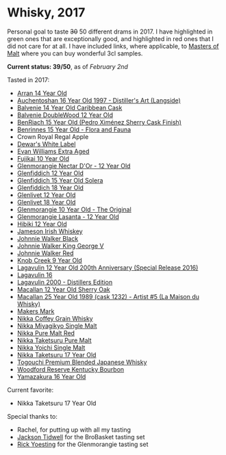 # Whisky, 2017

Personal goal to taste ~~30~~ 50 different drams in 2017. I have highlighted in <span class="green">green</span> ones that are exceptionally good, and highlighted in <span class="red">red</span> ones that I did not care for at all.
I have included links, where applicable, to [Masters of Malt](https://www.masterofmalt.com/samples/) where you can buy wonderful 3cl samples.

<strong>Current status: 39/50</strong>, as of <i>February 2nd</i>

Tasted in 2017:

* [Arran 14 Year Old](https://www.masterofmalt.com/whiskies/arran/arran-14-year-old-whisky/)
* [Auchentoshan 16 Year Old 1997 - Distiller's Art (Langside)](https://www.masterofmalt.com/whiskies/auchentoshan/auchentoshan-16-year-old-1997-distillers-art-langside-whisky/)
* [Balvenie 14 Year Old Caribbean Cask](https://www.masterofmalt.com/whiskies/balvenie/balvenie-14-year-old-caribbean-cask-whisky/)
* [Balvenie DoubleWood 12 Year Old](https://www.masterofmalt.com/whiskies/balvenie/balvenie-doublewood-12-year-old-whisky/)
* <span class="green">[BenRiach 15 Year Old (Pedro Ximénez Sherry Cask Finish)](https://www.masterofmalt.com/whiskies/benriach-15-year-old-pedro-ximinez-sherry-cask-finish-whisky/)</span>
* [Benrinnes 15 Year Old - Flora and Fauna](https://www.masterofmalt.com/whiskies/benrinnes-15-year-old-whisky/)
* <span class="red">Crown Royal Regal Apple</span>
* [Dewar's White Label](https://www.masterofmalt.com/whiskies/dewars-blended-scotch-whisky/)
* [Evan Williams Extra Aged](https://www.masterofmalt.com/whiskies/heaven-hill/evan-williams-extra-aged-whiskey/)
* <span class="red">[Fujikai 10 Year Old](https://www.masterofmalt.com/whiskies/monde-shuzo/fujikai-10-year-old-whisky/)</span>
* [Glenmorangie Nectar D'Or - 12 Year Old](https://www.masterofmalt.com/whiskies/glenmorangie-nectar-dor-12-year-old-whisky/)
* [Glenfiddich 12 Year Old](https://www.masterofmalt.com/whiskies/glenfiddich-12-year-old-whisky/)  
* [Glenfiddich 15 Year Old Solera](https://www.masterofmalt.com/whiskies/glenfiddich/glenfiddich-15-year-old-solera-whisky/)
* [Glenfiddich 18 Year Old](https://www.masterofmalt.com/whiskies/glenfiddich-18-year-old-whisky/)
* [Glenlivet 12 Year Old](https://www.masterofmalt.com/whiskies/the-glenlivet-12-year-old-whisky/)
* <span class="green">[Glenlivet 18 Year Old](https://www.masterofmalt.com/whiskies/the-glenlivet-18-year-old-whisky/)</span>
* [Glenmorangie 10 Year Old - The Original](https://www.masterofmalt.com/whiskies/glenmorangie/glenmorangie-10-year-old-the-original-whisky/)
* [Glenmorangie Lasanta - 12 Year Old](https://www.masterofmalt.com/whiskies/glenmorangie-lasanta-12-year-old-whisky/)
* [Hibiki 12 Year Old](https://www.masterofmalt.com/whiskies/suntory-hibiki-12-year-old-whisky/)
* [Jameson Irish Whiskey](https://www.masterofmalt.com/whiskies/john-jamson-and-son/jamesons-irish-whiskey/)
* [Johnnie Walker Black](https://www.masterofmalt.com/whiskies/johnnie-walker-black-label-12-year-old-whisky/)
* <span class="green">[Johnnie Walker King George V](https://www.masterofmalt.com/whiskies/johnnie-walker/johnnie-walker-king-george-v-whisky/)</span>
* [Johnnie Walker Red](https://www.masterofmalt.com/whiskies/johnnie-walker-red-label-whisky/)
* [Knob Creek 9 Year Old](https://www.masterofmalt.com/whiskies/knob-creek-small-batch-9-year-old-whiskey/)
* [Lagavulin 12 Year Old 200th Anniversary (Special Release 2016)](https://www.masterofmalt.com/whiskies/lagavulin/lagavulin-12-year-old-200th-anniversary-special-release-2016-whisky/)
* <span class="green">[Lagavulin 16](https://www.masterofmalt.com/whiskies/lagavulin/lagavulin-16-year-old-whisky/)</span>
* <span class="green">[Lagavulin 2000 - Distillers Edition](https://www.masterofmalt.com/whiskies/lagavulin/lagavulin-2000-bottled-2016-pedro-ximenez-cask-finish-distillers-edition-whisky/)</span>
* [Macallan 12 Year Old Sherry Oak](https://www.masterofmalt.com/whiskies/the-macallan-12-year-old-sherry-oak-whisky/)
* <span>[Macallan 25 Year Old 1989 (cask 1232) - Artist #5 (La Maison du Whisky)](https://www.masterofmalt.com/whiskies/macallan/macallan-25-year-old-1989-cask-1232-artist-5-la-maison-du-whisky/)</span>
* [Makers Mark](https://www.masterofmalt.com/whiskies/makers-mark-whiskey/)
* <span class="green">[Nikka Coffey Grain Whisky](https://www.masterofmalt.com/whiskies/nikka/nikka-coffey-grain-whisky-70cl/)</span>
* <span class="green">[Nikka Miyagikyo Single Malt](https://www.masterofmalt.com/whiskies/miyagikyo/miyagikyo-single-malt-whisky/)</span>
* <span class="green">[Nikka Pure Malt Red](https://www.masterofmalt.com/whiskies/nikka-pure-malt-red-whisky/)</span>
* [Nikka Taketsuru Pure Malt](https://www.masterofmalt.com/whiskies/nikka/nikka-taketsuru-pure-malt-whisky/)
* [Nikka Yoichi Single Malt](https://www.masterofmalt.com/whiskies/nikka/yoichi-single-malt-whisky/)
* <span class="green">[Nikka Taketsuru 17 Year Old](https://www.masterofmalt.com/whiskies/nikka-taketsuru-17-year-old-whiskey/)</span>
* <span class="red">[Togouchi Premium Blended Japanese Whisky](https://www.masterofmalt.com/whiskies/chugoku-jozo/togouchi-premium-blended-japanese-whisky/)</span>
* [Woodford Reserve Kentucky Bourbon](https://www.masterofmalt.com/whiskies/woodford-reserve-kentucky-bourbon-whiskey/)
* [Yamazakura 16 Year Old](https://www.masterofmalt.com/whiskies/yamazakura/yamazakura-16-year-old-whisky/)


Current favorite:
* Nikka Taketsuru 17 Year Old


Special thanks to:

* Rachel, for putting up with all my tasting
* [Jackson Tidwell](https://twitter.com/JacksonTidwell) for the BroBasket tasting set
* [Rick Yoesting](https://twitter.com/ryoe_ok) for the Glenmorangie tasting set